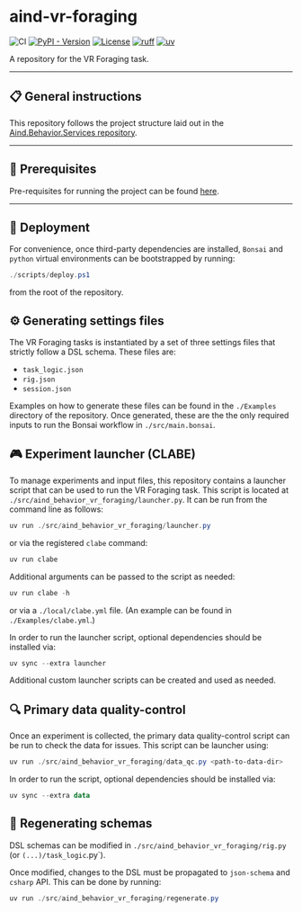 # aind-vr-foraging

![CI](https://github.com/AllenNeuralDynamics/Aind.Behavior.VrForaging/actions/workflows/ci.yml/badge.svg)
[![PyPI - Version](https://img.shields.io/pypi/v/aind-behavior-vr-foraging)](https://pypi.org/project/aind-behavior-vr-foraging/)
[![License](https://img.shields.io/badge/license-MIT-brightgreen)](LICENSE)
[![ruff](https://img.shields.io/endpoint?url=https://raw.githubusercontent.com/astral-sh/ruff/main/assets/badge/v2.json)](https://github.com/astral-sh/ruff)
[![uv](https://img.shields.io/endpoint?url=https://raw.githubusercontent.com/astral-sh/uv/main/assets/badge/v0.json)](https://github.com/astral-sh/uv)

A repository for the VR Foraging task.

---

## 📋 General instructions

This repository follows the project structure laid out in the [Aind.Behavior.Services repository](https://github.com/AllenNeuralDynamics/Aind.Behavior.Services).

---

## 🔧 Prerequisites

Pre-requisites for running the project can be found [here](https://github.com/AllenNeuralDynamics/Aind.Behavior.Services?tab=readme-ov-file#prerequisites).

---

## 🚀 Deployment

For convenience, once third-party dependencies are installed, `Bonsai` and `python` virtual environments can be bootstrapped by running:

```powershell
./scripts/deploy.ps1
```

from the root of the repository.

## ⚙️ Generating settings files

The VR Foraging tasks is instantiated by a set of three settings files that strictly follow a DSL schema. These files are:
- `task_logic.json`
- `rig.json`
- `session.json`

Examples on how to generate these files can be found in the `./Examples` directory of the repository. Once generated, these are the the only required inputs to run the Bonsai workflow in `./src/main.bonsai`.

## 🎮 Experiment launcher (CLABE)

To manage experiments and input files, this repository contains a launcher script that can be used to run the VR Foraging task. This script is located at `./src/aind_behavior_vr_foraging/launcher.py`. It can be run from the command line as follows:

```powershell
uv run ./src/aind_behavior_vr_foraging/launcher.py
```

or via the registered `clabe` command:

```powershell
uv run clabe
```

Additional arguments can be passed to the script as needed:

```powershell
uv run clabe -h
```

or via a `./local/clabe.yml` file. (An example can be found in `./Examples/clabe.yml`.)

In order to run the launcher script, optional dependencies should be installed via:

```powershell
uv sync --extra launcher
```

Additional custom launcher scripts can be created and used as needed.

## 🔍 Primary data quality-control

Once an experiment is collected, the primary data quality-control script can be run to check the data for issues. This script can be launcher using:

```powershell
uv run ./src/aind_behavior_vr_foraging/data_qc.py <path-to-data-dir>
```

In order to run the script, optional dependencies should be installed via:

```powershell
uv sync --extra data
```

## 🔄 Regenerating schemas

DSL schemas can be modified in `./src/aind_behavior_vr_foraging/rig.py` (or `(...)/task_logic`.py`).

Once modified, changes to the DSL must be propagated to `json-schema` and `csharp` API. This can be done by running:

```powershell
uv run ./src/aind_behavior_vr_foraging/regenerate.py
```
